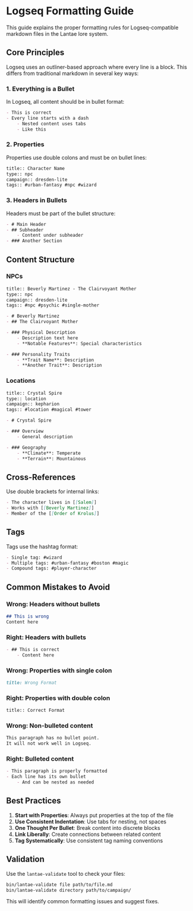 # Logseq Formatting Guide

This guide explains the proper formatting rules for Logseq-compatible markdown files in the Lantae lore system.

## Core Principles

Logseq uses an outliner-based approach where every line is a block. This differs from traditional markdown in several key ways:

### 1. Everything is a Bullet

In Logseq, all content should be in bullet format:

```markdown
- This is correct
- Every line starts with a dash
	- Nested content uses tabs
	- Like this
```

### 2. Properties

Properties use double colons and must be on bullet lines:

```markdown
title:: Character Name
type:: npc
campaign:: dresden-lite
tags:: #urban-fantasy #npc #wizard
```

### 3. Headers in Bullets

Headers must be part of the bullet structure:

```markdown
- # Main Header
- ## Subheader
	- Content under subheader
- ### Another Section
```

## Content Structure

### NPCs

```markdown
title:: Beverly Martinez - The Clairvoyant Mother
type:: npc
campaign:: dresden-lite
tags:: #npc #psychic #single-mother

- # Beverly Martinez
- ## The Clairvoyant Mother

- ### Physical Description
	- Description text here
	- **Notable Features**: Special characteristics

- ### Personality Traits
	- **Trait Name**: Description
	- **Another Trait**: Description
```

### Locations

```markdown
title:: Crystal Spire
type:: location
campaign:: kepharion
tags:: #location #magical #tower

- # Crystal Spire

- ### Overview
	- General description

- ### Geography
	- **Climate**: Temperate
	- **Terrain**: Mountainous
```

## Cross-References

Use double brackets for internal links:

```markdown
- The character lives in [[Salem]]
- Works with [[Beverly Martinez]]
- Member of the [[Order of Krolus]]
```

## Tags

Tags use the hashtag format:

```markdown
- Single tag: #wizard
- Multiple tags: #urban-fantasy #boston #magic
- Compound tags: #player-character
```

## Common Mistakes to Avoid

### Wrong: Headers without bullets
```markdown
## This is wrong
Content here
```

### Right: Headers with bullets
```markdown
- ## This is correct
	- Content here
```

### Wrong: Properties with single colon
```markdown
title: Wrong Format
```

### Right: Properties with double colon
```markdown
title:: Correct Format
```

### Wrong: Non-bulleted content
```markdown
This paragraph has no bullet point.
It will not work well in Logseq.
```

### Right: Bulleted content
```markdown
- This paragraph is properly formatted
- Each line has its own bullet
	- And can be nested as needed
```

## Best Practices

1. **Start with Properties**: Always put properties at the top of the file
2. **Use Consistent Indentation**: Use tabs for nesting, not spaces
3. **One Thought Per Bullet**: Break content into discrete blocks
4. **Link Liberally**: Create connections between related content
5. **Tag Systematically**: Use consistent tag naming conventions

## Validation

Use the `lantae-validate` tool to check your files:

```bash
bin/lantae-validate file path/to/file.md
bin/lantae-validate directory path/to/campaign/
```

This will identify common formatting issues and suggest fixes.